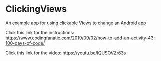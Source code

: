 # ClickingViews
An example app for using clickable Views to change an Android app

Click this link for the instructions: https://www.codingfanatic.com/2019/09/02/how-to-add-an-activity-43-100-days-of-code/

Click this link for the video: https://youtu.be/lQUSOVZr63s
